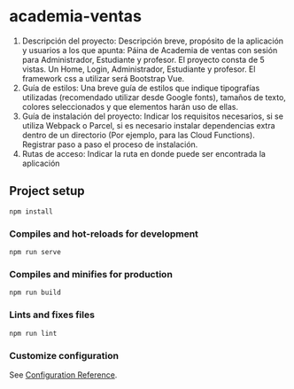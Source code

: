 # academia-ventas
1. Descripción del proyecto: Descripción breve, propósito de la aplicación y usuarios a los que apunta:
Páina de Academia de ventas con sesión para Administrador, Estudiante y profesor.
El proyecto consta de 5 vistas. Un Home, Login, Administrador, Estudiante y profesor. 
El framework css a utilizar será Bootstrap Vue.
2. Guía de estilos: Una breve guía de estilos que indique tipografías utilizadas (recomendado utilizar desde Google fonts), tamaños de texto, colores seleccionados y que elementos harán uso de ellas.
3. Guía de instalación del proyecto: Indicar los requisitos necesarios, si se utiliza Webpack o Parcel, si es necesario instalar dependencias extra dentro de un directorio (Por ejemplo, para las Cloud Functions). Registrar paso a paso el proceso de instalación.
4. Rutas de acceso: Indicar la ruta en donde puede ser encontrada la aplicación
## Project setup
```
npm install
```

### Compiles and hot-reloads for development
```
npm run serve
```

### Compiles and minifies for production
```
npm run build
```

### Lints and fixes files
```
npm run lint
```

### Customize configuration
See [Configuration Reference](https://cli.vuejs.org/config/).
